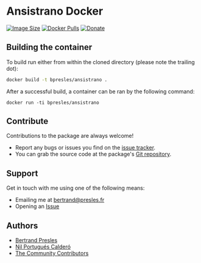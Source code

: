 # Ansistrano Docker
[![Image Size](https://img.shields.io/imagelayers/image-size/nilportugues/ansistrano/latest.svg)](https://imagelayers.io/?images=bpresles/ansistrano:latest)
[![Docker Pulls](https://img.shields.io/docker/pulls/bpresles/docker-ansistrano.svg)](https://hub.docker.com/r/bpresles/docker-ansistrano/)
[![Donate](https://www.paypalobjects.com/en_US/i/btn/btn_donate_SM.gif)](https://paypal.me/BertrandPresles)

## Building the container

To build run either from within the cloned directory (please note the trailing dot):

```sh
docker build -t bpresles/ansistrano .
```

After a successful build, a container can be ran by the following command:
```
docker run -ti bpresles/ansistrano
```


## Contribute

Contributions to the package are always welcome!

* Report any bugs or issues you find on the [issue tracker](https://github.com/bpresles/docker-ansistrano/issues/new).
* You can grab the source code at the package's [Git repository](https://github.com/bpresles/docker-ansistrano).


## Support

Get in touch with me using one of the following means:

 - Emailing me at <bertrand@presles.fr>
 - Opening an [Issue](https://github.com/bpresles/docker-ansistrano/issues/new)


## Authors

* [Bertrand Presles](http://www.presles.fr)
* [Nil Portugués Calderó](http://nilportugues.com)
* [The Community Contributors](https://github.com/bpresles/docker-ansistrano/graphs/contributors)
